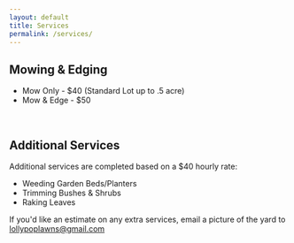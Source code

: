 ```yaml
---
layout: default
title: Services
permalink: /services/
---
```


## Mowing & Edging

- Mow Only - $40 (Standard Lot up to .5 acre)
- Mow & Edge - $50

<br>

## Additional Services

Additional services are completed based on a $40 hourly rate:

- Weeding Garden Beds/Planters
- Trimming Bushes & Shrubs
- Raking Leaves

If you'd like an estimate on any extra services, email a picture of the yard to lollypoplawns@gmail.com
